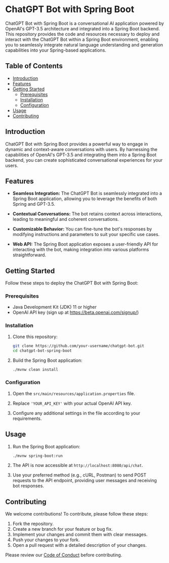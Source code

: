 # ChatGPT Bot with Spring Boot

ChatGPT Bot with Spring Boot is a conversational AI application powered by OpenAI's GPT-3.5 architecture and integrated into a Spring Boot backend. This repository provides the code and resources necessary to deploy and interact with the ChatGPT Bot within a Spring Boot environment, enabling you to seamlessly integrate natural language understanding and generation capabilities into your Spring-based applications.

## Table of Contents

- [Introduction](#introduction)
- [Features](#features)
- [Getting Started](#getting-started)
  - [Prerequisites](#prerequisites)
  - [Installation](#installation)
  - [Configuration](#configuration)
- [Usage](#usage)
- [Contributing](#contributing)

## Introduction

ChatGPT Bot with Spring Boot provides a powerful way to engage in dynamic and context-aware conversations with users. By harnessing the capabilities of OpenAI's GPT-3.5 and integrating them into a Spring Boot backend, you can create sophisticated conversational experiences for your users.

## Features

- **Seamless Integration:** The ChatGPT Bot is seamlessly integrated into a Spring Boot application, allowing you to leverage the benefits of both Spring and GPT-3.5.

- **Contextual Conversations:** The bot retains context across interactions, leading to meaningful and coherent conversations.

- **Customizable Behavior:** You can fine-tune the bot's responses by modifying instructions and parameters to suit your specific use cases.

- **Web API:** The Spring Boot application exposes a user-friendly API for interacting with the bot, making integration into various platforms straightforward.

## Getting Started

Follow these steps to deploy the ChatGPT Bot with Spring Boot:

### Prerequisites

- Java Development Kit (JDK) 11 or higher
- OpenAI API key (sign up at https://beta.openai.com/signup/)

### Installation

1. Clone this repository:
   ```bash
   git clone https://github.com/your-username/chatgpt-bot.git
   cd chatgpt-bot-spring-boot
   ```

2. Build the Spring Boot application:
   ```bash
   ./mvnw clean install
   ```

### Configuration

1. Open the `src/main/resources/application.properties` file.

2. Replace `'YOUR_API_KEY'` with your actual OpenAI API key.

3. Configure any additional settings in the file according to your requirements.

## Usage

1. Run the Spring Boot application:
   ```bash
   ./mvnw spring-boot:run
   ```

2. The API is now accessible at `http://localhost:8080/api/chat`.

3. Use your preferred method (e.g., cURL, Postman) to send POST requests to the API endpoint, providing user messages and receiving bot responses.

## Contributing

We welcome contributions! To contribute, please follow these steps:

1. Fork the repository.
2. Create a new branch for your feature or bug fix.
3. Implement your changes and commit them with clear messages.
4. Push your changes to your fork.
5. Open a pull request with a detailed description of your changes.

Please review our [Code of Conduct](CODE_OF_CONDUCT.md) before contributing.
